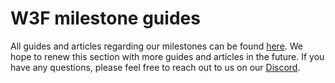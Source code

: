 # W3F milestone guides  

All guides and articles regarding our milestones can be found [here](https://polkaverse.com/accounts/3sJC5B7bzqbTYJvQSWvaT4CgXJHdwv4EEduP4oE8hEGS8749). We hope to renew this section with more guides and articles in the future. If you have any questions, please feel free to reach out to us on our [Discord](https://discord.gg/5u3dxE49V5).

